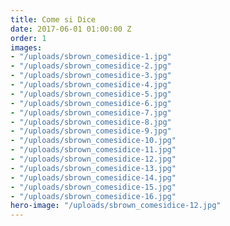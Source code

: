 ```yaml
---
title: Come si Dice
date: 2017-06-01 01:00:00 Z
order: 1
images:
- "/uploads/sbrown_comesidice-1.jpg"
- "/uploads/sbrown_comesidice-2.jpg"
- "/uploads/sbrown_comesidice-3.jpg"
- "/uploads/sbrown_comesidice-4.jpg"
- "/uploads/sbrown_comesidice-5.jpg"
- "/uploads/sbrown_comesidice-6.jpg"
- "/uploads/sbrown_comesidice-7.jpg"
- "/uploads/sbrown_comesidice-8.jpg"
- "/uploads/sbrown_comesidice-9.jpg"
- "/uploads/sbrown_comesidice-10.jpg"
- "/uploads/sbrown_comesidice-11.jpg"
- "/uploads/sbrown_comesidice-12.jpg"
- "/uploads/sbrown_comesidice-13.jpg"
- "/uploads/sbrown_comesidice-14.jpg"
- "/uploads/sbrown_comesidice-15.jpg"
- "/uploads/sbrown_comesidice-16.jpg"
hero-image: "/uploads/sbrown_comesidice-12.jpg"
---
```

